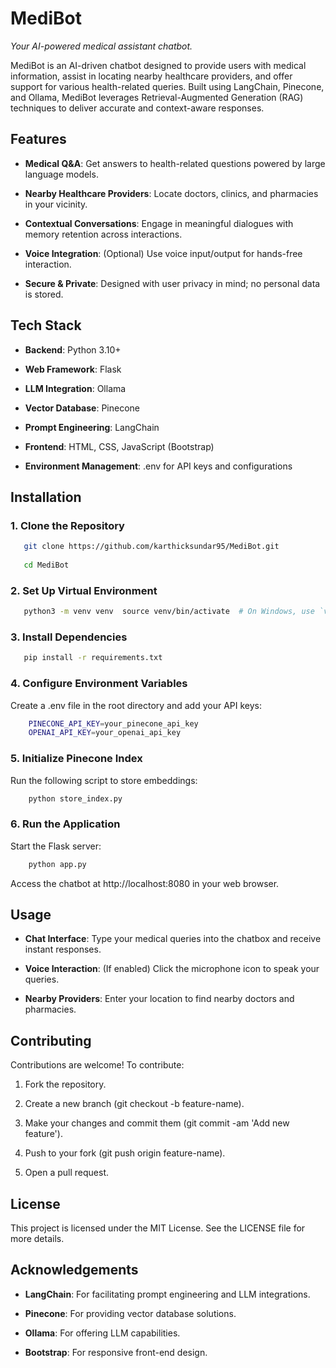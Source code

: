 MediBot
=======

_Your AI-powered medical assistant chatbot._

MediBot is an AI-driven chatbot designed to provide users with medical information, assist in locating nearby healthcare providers, and offer support for various health-related queries. Built using LangChain, Pinecone, and Ollama, MediBot leverages Retrieval-Augmented Generation (RAG) techniques to deliver accurate and context-aware responses.

Features
--------

*   **Medical Q&A**: Get answers to health-related questions powered by large language models.
    
*   **Nearby Healthcare Providers**: Locate doctors, clinics, and pharmacies in your vicinity.
    
*   **Contextual Conversations**: Engage in meaningful dialogues with memory retention across interactions.
    
*   **Voice Integration**: (Optional) Use voice input/output for hands-free interaction.
    
*   **Secure & Private**: Designed with user privacy in mind; no personal data is stored.
    

Tech Stack
----------

*   **Backend**: Python 3.10+
    
*   **Web Framework**: Flask
    
*   **LLM Integration**: Ollama
    
*   **Vector Database**: Pinecone
    
*   **Prompt Engineering**: LangChain
    
*   **Frontend**: HTML, CSS, JavaScript (Bootstrap)
    
*   **Environment Management**: .env for API keys and configurations
    

Installation
------------

### 1\. Clone the Repository

``` bash
   git clone https://github.com/karthicksundar95/MediBot.git 
   
   cd MediBot   
```

### 2\. Set Up Virtual Environment

```bash
   python3 -m venv venv  source venv/bin/activate  # On Windows, use `venv\Scripts\activate
```
### 3\. Install Dependencies

```bash
   pip install -r requirements.txt
```
### 4\. Configure Environment Variables

Create a .env file in the root directory and add your API keys:

```bash
    PINECONE_API_KEY=your_pinecone_api_key  
    OPENAI_API_KEY=your_openai_api_key
```
### 5\. Initialize Pinecone Index

Run the following script to store embeddings:

```bash
    python store_index.py
```

### 6\. Run the Application

Start the Flask server:

```bash
    python app.py
```

Access the chatbot at http://localhost:8080 in your web browser.

Usage
-----

*   **Chat Interface**: Type your medical queries into the chatbox and receive instant responses.
    
*   **Voice Interaction**: (If enabled) Click the microphone icon to speak your queries.
    
*   **Nearby Providers**: Enter your location to find nearby doctors and pharmacies.
    

Contributing
------------

Contributions are welcome! To contribute:

1.  Fork the repository.
    
2.  Create a new branch (git checkout -b feature-name).
    
3.  Make your changes and commit them (git commit -am 'Add new feature').
    
4.  Push to your fork (git push origin feature-name).
    
5.  Open a pull request.
    

License
-------

This project is licensed under the MIT License. See the LICENSE file for more details.

Acknowledgements
----------------

*   **LangChain**: For facilitating prompt engineering and LLM integrations.
    
*   **Pinecone**: For providing vector database solutions.
    
*   **Ollama**: For offering LLM capabilities.
    
*   **Bootstrap**: For responsive front-end design.